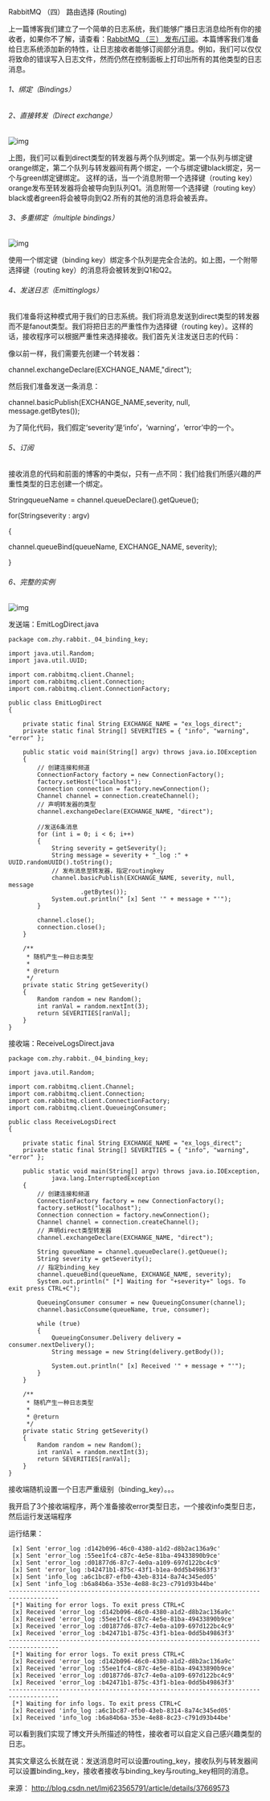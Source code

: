 RabbitMQ （四） 路由选择 (Routing)

上一篇博客我们建立了一个简单的日志系统，我们能够广播日志消息给所有你的接收者，如果你不了解，请查看：[RabbitMQ （三） 发布/订阅](http://blog.csdn.net/lmj623565791/article/details/37657225)。本篇博客我们准备给日志系统添加新的特性，让日志接收者能够订阅部分消息。例如，我们可以仅仅将致命的错误写入日志文件，然而仍然在控制面板上打印出所有的其他类型的日志消息。

###### 1、绑定（Bindings）

###### 2、直接转发（Direct exchange）

![img](image-201710201627/0.9095848561264575.png)

上图，我们可以看到direct类型的转发器与两个队列绑定。第一个队列与绑定键orange绑定，第二个队列与转发器间有两个绑定，一个与绑定键black绑定，另一个与green绑定键绑定。
这样的话，当一个消息附带一个选择键（routing key） orange发布至转发器将会被导向到队列Q1。消息附带一个选择键（routing key）black或者green将会被导向到Q2.所有的其他的消息将会被丢弃。

###### 3、多重绑定（multiple bindings）

![img](image-201710201627/0.7360498439520597.png)

使用一个绑定键（binding key）绑定多个队列是完全合法的。如上图，一个附带选择键（routing key）的消息将会被转发到Q1和Q2。

###### 4、发送日志（Emittinglogs）

我们准备将这种模式用于我们的日志系统。我们将消息发送到direct类型的转发器而不是fanout类型。我们将把日志的严重性作为选择键（routing key）。这样的话，接收程序可以根据严重性来选择接收。我们首先关注发送日志的代码：

像以前一样，我们需要先创建一个转发器：

channel.exchangeDeclare(EXCHANGE_NAME,"direct");

然后我们准备发送一条消息：

channel.basicPublish(EXCHANGE_NAME,severity, null, message.getBytes());

为了简化代码，我们假定‘severity’是‘info’，‘warning’，‘error’中的一个。

###### 5、订阅

接收消息的代码和前面的博客的中类似，只有一点不同：我们给我们所感兴趣的严重性类型的日志创建一个绑定。

StringqueueName = channel.queueDeclare().getQueue();

for(Stringseverity : argv)

{

channel.queueBind(queueName, EXCHANGE_NAME, severity);

}

###### 6、完整的实例

![img](image-201710201627/0.019132724031805992.png)

发送端：EmitLogDirect.java

```
package com.zhy.rabbit._04_binding_key;  
  
import java.util.Random;  
import java.util.UUID;  
  
import com.rabbitmq.client.Channel;  
import com.rabbitmq.client.Connection;  
import com.rabbitmq.client.ConnectionFactory;  
  
public class EmitLogDirect  
{  
  
    private static final String EXCHANGE_NAME = "ex_logs_direct";  
    private static final String[] SEVERITIES = { "info", "warning", "error" };  
  
    public static void main(String[] argv) throws java.io.IOException  
    {  
        // 创建连接和频道  
        ConnectionFactory factory = new ConnectionFactory();  
        factory.setHost("localhost");  
        Connection connection = factory.newConnection();  
        Channel channel = connection.createChannel();  
        // 声明转发器的类型  
        channel.exchangeDeclare(EXCHANGE_NAME, "direct");  
  
        //发送6条消息  
        for (int i = 0; i < 6; i++)  
        {  
            String severity = getSeverity();  
            String message = severity + "_log :" + UUID.randomUUID().toString();  
            // 发布消息至转发器，指定routingkey  
            channel.basicPublish(EXCHANGE_NAME, severity, null, message  
                    .getBytes());  
            System.out.println(" [x] Sent '" + message + "'");  
        }  
  
        channel.close();  
        connection.close();  
    }  
  
    /** 
     * 随机产生一种日志类型 
     *  
     * @return 
     */  
    private static String getSeverity()  
    {  
        Random random = new Random();  
        int ranVal = random.nextInt(3);  
        return SEVERITIES[ranVal];  
    }  
}  
```

接收端：ReceiveLogsDirect.java

```
package com.zhy.rabbit._04_binding_key;  
  
import java.util.Random;  
  
import com.rabbitmq.client.Channel;  
import com.rabbitmq.client.Connection;  
import com.rabbitmq.client.ConnectionFactory;  
import com.rabbitmq.client.QueueingConsumer;  
  
public class ReceiveLogsDirect  
{  
  
    private static final String EXCHANGE_NAME = "ex_logs_direct";  
    private static final String[] SEVERITIES = { "info", "warning", "error" };  
  
    public static void main(String[] argv) throws java.io.IOException,  
            java.lang.InterruptedException  
    {  
        // 创建连接和频道  
        ConnectionFactory factory = new ConnectionFactory();  
        factory.setHost("localhost");  
        Connection connection = factory.newConnection();  
        Channel channel = connection.createChannel();  
        // 声明direct类型转发器  
        channel.exchangeDeclare(EXCHANGE_NAME, "direct");  
  
        String queueName = channel.queueDeclare().getQueue();  
        String severity = getSeverity();  
        // 指定binding_key  
        channel.queueBind(queueName, EXCHANGE_NAME, severity);  
        System.out.println(" [*] Waiting for "+severity+" logs. To exit press CTRL+C");  
  
        QueueingConsumer consumer = new QueueingConsumer(channel);  
        channel.basicConsume(queueName, true, consumer);  
  
        while (true)  
        {  
            QueueingConsumer.Delivery delivery = consumer.nextDelivery();  
            String message = new String(delivery.getBody());  
  
            System.out.println(" [x] Received '" + message + "'");  
        }  
    }  
  
    /** 
     * 随机产生一种日志类型 
     *  
     * @return 
     */  
    private static String getSeverity()  
    {  
        Random random = new Random();  
        int ranVal = random.nextInt(3);  
        return SEVERITIES[ranVal];  
    }  
}  
```

接收端随机设置一个日志严重级别（binding_key）。。。

我开启了3个接收端程序，两个准备接收error类型日志，一个接收info类型日志，然后运行发送端程序

运行结果：

```
 [x] Sent 'error_log :d142b096-46c0-4380-a1d2-d8b2ac136a9c'
 [x] Sent 'error_log :55ee1fc4-c87c-4e5e-81ba-49433890b9ce'
 [x] Sent 'error_log :d01877d6-87c7-4e0a-a109-697d122bc4c9'
 [x] Sent 'error_log :b42471b1-875c-43f1-b1ea-0dd5b49863f3'
 [x] Sent 'info_log :a6c1bc87-efb0-43eb-8314-8a74c345ed05'
 [x] Sent 'info_log :b6a84b6a-353e-4e88-8c23-c791d93b44be'
------------------------------------------------------------------------------------
 [*] Waiting for error logs. To exit press CTRL+C
 [x] Received 'error_log :d142b096-46c0-4380-a1d2-d8b2ac136a9c'
 [x] Received 'error_log :55ee1fc4-c87c-4e5e-81ba-49433890b9ce'
 [x] Received 'error_log :d01877d6-87c7-4e0a-a109-697d122bc4c9'
 [x] Received 'error_log :b42471b1-875c-43f1-b1ea-0dd5b49863f3'
------------------------------------------------------------------------------------
 [*] Waiting for error logs. To exit press CTRL+C
 [x] Received 'error_log :d142b096-46c0-4380-a1d2-d8b2ac136a9c'
 [x] Received 'error_log :55ee1fc4-c87c-4e5e-81ba-49433890b9ce'
 [x] Received 'error_log :d01877d6-87c7-4e0a-a109-697d122bc4c9'
 [x] Received 'error_log :b42471b1-875c-43f1-b1ea-0dd5b49863f3'
------------------------------------------------------------------------------------
 [*] Waiting for info logs. To exit press CTRL+C
 [x] Received 'info_log :a6c1bc87-efb0-43eb-8314-8a74c345ed05'
 [x] Received 'info_log :b6a84b6a-353e-4e88-8c23-c791d93b44be'
```

可以看到我们实现了博文开头所描述的特性，接收者可以自定义自己感兴趣类型的日志。

其实文章这么长就在说：发送消息时可以设置routing_key，接收队列与转发器间可以设置binding_key，接收者接收与binding_key与routing_key相同的消息。

来源： <http://blog.csdn.net/lmj623565791/article/details/37669573>